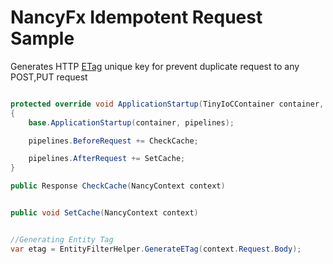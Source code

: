 # NancyFx Idempotent Request Sample

Generates HTTP  [ETag]( https://en.wikipedia.org/wiki/HTTP_ETag)   unique key for prevent duplicate request to any POST,PUT request 


```csharp

protected override void ApplicationStartup(TinyIoCContainer container, IPipelines pipelines)
{
	base.ApplicationStartup(container, pipelines);

	pipelines.BeforeRequest += CheckCache;

	pipelines.AfterRequest += SetCache;
}

public Response CheckCache(NancyContext context)


public void SetCache(NancyContext context)


//Generating Entity Tag
var etag = EntityFilterHelper.GenerateETag(context.Request.Body);

```


